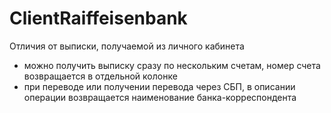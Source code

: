 # ClientRaiffeisenbank

Отличия от выписки, получаемой из личного кабинета
* можно получить выписку сразу по нескольким счетам, номер счета возвращается в отдельной колонке
* при переводе или получении перевода через СБП, в описании операции возвращается наименование банка-корреспондента
